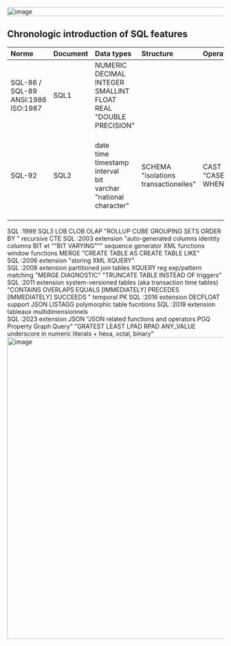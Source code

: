 <img width="32766" height="21" alt="image" src="https://github.com/user-attachments/assets/eeacb27d-dbbb-4642-a799-c7ca40ca0d51" />

## Chronologic introduction of SQL features

|Norme |Document|Data types|Structure|Operators|Selection|DML|DDL|
|:---|:---|:---|:---|:---|:---|:---|:---|
|SQL-86 / SQL-89<br>ANSI:1986<br>ISO:1987|	SQL1	|NUMERIC<br> DECIMAL<br> INTEGER<br> SMALLINT<br> FLOAT<br> REAL<br> "DOUBLE PRECISION"|||SELECT<br>FROM<br>WHERE<br>"GROUP BY"<br>HAVING<br>"ORDER BY"	|INSERT<br>UPDATE<br>DELETE	|CREATE TABLE<br>CREATE VIEW|
|SQL-92|	SQL2|	date<br> time <br>timestamp<br> interval<br> bit<br> varchar<br> "national character"|	SCHEMA<br>"isolations transactionelles"|CAST<br>"CASE WHEN"|	"\[ INNER<br> \|LEFT<br> \|RIGHT<br> \|FULL<br> \|NATURAL<br> \|CROSS ] <br>&nbsp; JOIN"<br>UNION<br>INTERSECT<br>EXCEPT	||ALTER TABLE<br>DROP TABLE<br>ALTER VIEW|
SQL :1999	SQL3	LOB CLOB	OLAP		"ROLLUP
CUBE
GROUPING SETS
ORDER BY <expr>"		recursive CTE
SQL :2003	extension	"auto-generated columns
identity columns
BIT et ""BIT VARYING"""	sequence generator	XML functions	window functions	MERGE	"CREATE TABLE AS 
CREATE TABLE LIKE"
SQL :2006	extension			"storing XML
XQUERY"			
SQL :2008	extension		partitioned join tables	XQUERY reg exp/pattern matching		"MERGE
DIAGNOSTIC"	"TRUNCATE TABLE
INSTEAD OF triggers"
SQL :2011	extension		system-versioned tables (aka transaction time tables)	"CONTAINS OVERLAPS EQUALS 
[IMMEDIATELY] PRECEDES
[IMMEDIATELY]  SUCCEEDS "			temporal PK
SQL :2016	extension	DECFLOAT	support JSON	LISTAGG			polymorphic table fucntions
SQL :2019	extension		tableaux multidimensionnels				
SQL :2023	extension	JSON	"JSON related functions and operators
PGQ Property Graph Query"	"GRATEST LEAST
LPAD RPAD
ANY_VALUE
underscore in numeric literals + hexa, octal, binary"			
<img width="1204" height="701" alt="image" src="https://github.com/user-attachments/assets/82eaf165-0029-4706-a1b7-65581cceede1" />
